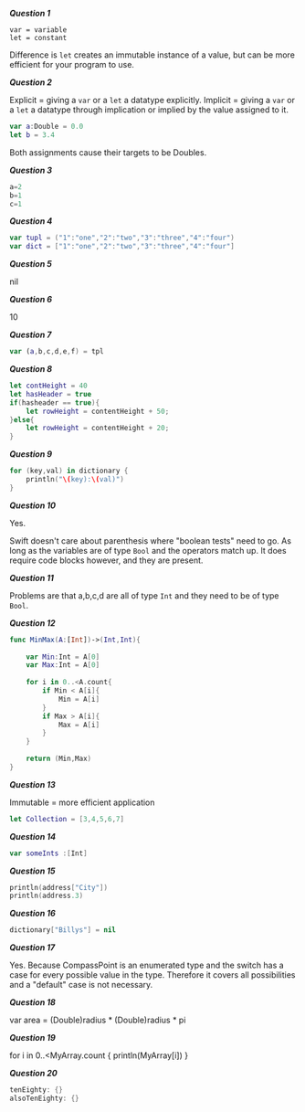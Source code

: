 ***Question 1***

`var = variable`<br>
`let = constant`

Difference is `let` creates an immutable instance of a value, but can be more efficient for your program to use.

***Question 2***

Explicit = giving a `var` or a `let` a datatype explicitly.
Implicit = giving a `var` or a `let` a datatype through implication or implied by the value assigned to it.

```swift
var a:Double = 0.0
let b = 3.4
```
Both assignments cause their targets to be Doubles.

***Question 3***

```swift
a=2
b=1
c=1
```
***Question 4***

```swift
var tupl = ("1":"one","2":"two","3":"three","4":"four")
var dict = ["1":"one","2":"two","3":"three","4":"four"]
```
***Question 5***

nil

***Question 6***

10

***Question 7***

```swift
var (a,b,c,d,e,f) = tpl
```

***Question 8***

```swift
let contHeight = 40
let hasHeader = true
if(hasheader == true){
	let rowHeight = contentHeight + 50;
}else{
	let rowHeight = contentHeight + 20;
}
```

***Question 9***

```swift
for (key,val) in dictionary {
    println("\(key):\(val)")
}
```

***Question 10***

Yes. 

Swift doesn't care about parenthesis where "boolean tests" need to go. As long as the variables are of type `Bool` and the operators match up. It does require code blocks however, and they are present.

***Question 11***

Problems are that a,b,c,d are all of type `Int` and they need to be of type `Bool`.

***Question 12***

```swift
func MinMax(A:[Int])->(Int,Int){
    
    var Min:Int = A[0]
    var Max:Int = A[0]
    
    for i in 0..<A.count{
        if Min < A[i]{
            Min = A[i]
        }
        if Max > A[i]{
            Max = A[i]
        }
    }
    
    return (Min,Max)
}
```

***Question 13***

Immutable = more efficient application

```swift
let Collection = [3,4,5,6,7]
```

***Question 14***

```swift
var someInts :[Int]
```

***Question 15***

```swift
println(address["City"])
println(address.3)
```

***Question 16***

```swift
dictionary["Billys"] = nil
```

***Question 17***

Yes. Because CompassPoint is an enumerated type and the switch has a case for every possible value in the type. Therefore it covers all possibilities and a "default" case is not necessary.

***Question 18***

var area = (Double)radius * (Double)radius * pi

***Question 19***

for i in 0..<MyArray.count {
    println(MyArray[i])
}

***Question 20***

```swift
tenEighty: {}
alsoTenEighty: {}
```
